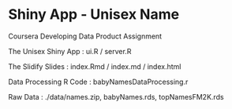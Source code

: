 # Shiny App - Unisex Name
Coursera Developing Data Product Assignment


The Unisex Shiny App : ui.R / server.R

The Slidify Slides : index.Rmd / index.md / index.html

Data Processing R Code : babyNamesDataProcessing.r

Raw Data : ./data/names.zip, babyNames.rds, topNamesFM2K.rds
